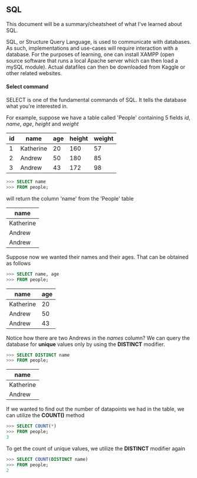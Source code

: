 ## SQL

This document will be a summary/cheatsheet of what I've learned about SQL.

SQL, or Structure Query Language, is used to communicate with databases. As such, implementations and use-cases will require interaction with a database. For the purposes of learning, one can install XAMPP (open source software that runs a local Apache server which can then load a mySQL module). Actual datafiles can then be downloaded from Kaggle or other related websites.



#### Select command

SELECT is one of the fundamental commands of SQL. It tells the database what you're interested in.

For example, suppose we have a table called 'People' containing 5 fields *id*, *name*, *age*, *height* and *weight*

| id   | name      | age  | height | weight |
| ---- | --------- | ---- | ------ | ------ |
| 1    | Katherine | 20   | 160    | 57     |
| 2    | Andrew    | 50   | 180    | 85     |
| 3    | Andrew    | 43   | 172    | 98     |



```sql
>>> SELECT name 
>>> FROM people;
```

will return the column 'name' from the 'People' table

| name      |
| --------- |
| Katherine |
| Andrew    |
| Andrew    |

Suppose now we wanted their names and their ages. That can be obtained as follows

```sql
>>> SELECT name, age
>>> FROM people;
```

| name      | age  |
| --------- | ---- |
| Katherine | 20   |
| Andrew    | 50   |
| Andrew    | 43   |

Notice how there are two Andrews in the *names* column? We can query the database for **unique** values only by using the **DISTINCT** modifier.

```sql
>>> SELECT DISTINCT name
>>> FROM people;
```

| name      |
| --------- |
| Katherine |
| Andrew    |

If we wanted to find out the number of datapoints we had in the table, we can utilize the **COUNT()** method

```sql
>>> SELECT COUNT(*)
>>> FROM people;
3
```

To get the count of unique values, we utilize the **DISTINCT** modifier again

```sql
>>> SELECT COUNT(DISTINCT name)
>>> FROM people;
2
```




